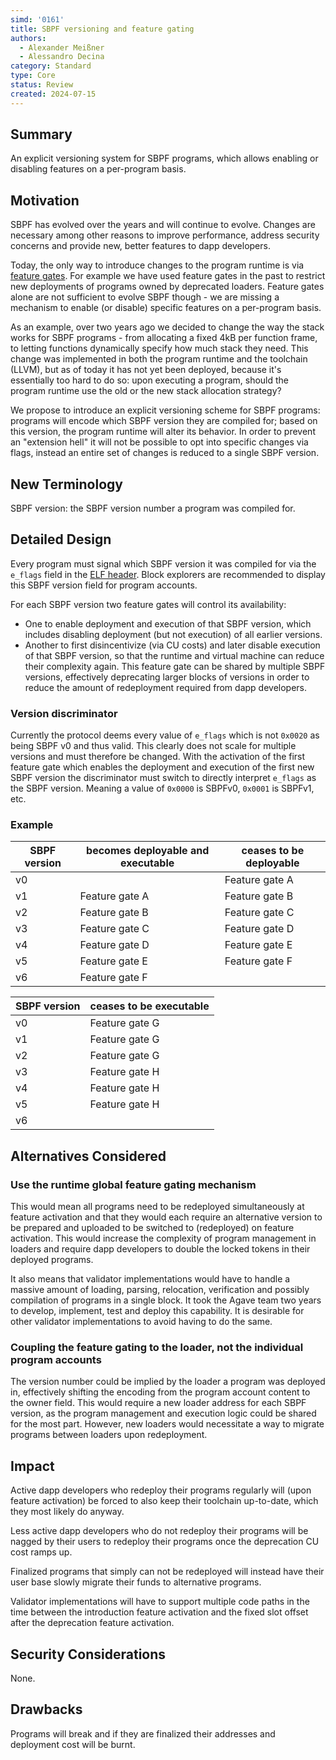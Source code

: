 ```yaml
---
simd: '0161'
title: SBPF versioning and feature gating
authors:
  - Alexander Meißner
  - Alessandro Decina
category: Standard
type: Core
status: Review
created: 2024-07-15
---
```


## Summary

An explicit versioning system for SBPF programs, which allows enabling or
disabling features on a per-program basis.

## Motivation

SBPF has evolved over the years and will continue to evolve. Changes are
necessary among other reasons to improve performance, address security concerns
and provide new, better features to dapp developers.

Today, the only way to introduce changes to the program runtime is via [feature
gates](
https://github.com/solana-foundation/solana-improvement-documents/issues/76).
For example we have used feature gates in the past to restrict new deployments
of programs owned by deprecated loaders. Feature gates alone are not sufficient
to evolve SBPF though - we are missing a mechanism to enable (or disable)
specific features on a per-program basis.

As an example, over two years ago we decided to change the way the stack works
for SBPF programs - from allocating a fixed 4kB per function frame, to letting
functions dynamically specify how much stack they need. This change was
implemented in both the program runtime and the toolchain (LLVM), but as of
today it has not yet been deployed, because it's essentially too hard to do so:
upon executing a program, should the program runtime use the old or the new
stack allocation strategy?

We propose to introduce an explicit versioning scheme for SBPF programs:
programs will encode which SBPF version they are compiled for; based on this
version, the program runtime will alter its behavior. In order to prevent an
"extension hell" it will not be possible to opt into specific changes via
flags, instead an entire set of changes is reduced to a single SBPF version.

## New Terminology

SBPF version: the SBPF version number a program was compiled for.

## Detailed Design

Every program must signal which SBPF version it was compiled for via
the `e_flags` field in the
[ELF header](https://refspecs.linuxfoundation.org/elf/gabi4+/ch4.eheader.html).
Block explorers are recommended to display this SBPF version field for program
accounts.

For each SBPF version two feature gates will control its availability:

- One to enable deployment and execution of that SBPF version, which includes
disabling deployment (but not execution) of all earlier versions.
- Another to first disincentivize (via CU costs) and later disable execution
of that SBPF version, so that the runtime and virtual machine can reduce their
complexity again. This feature gate can be shared by multiple SBPF versions,
effectively deprecating larger blocks of versions in order to reduce the amount
of redeployment required from dapp developers.

### Version discriminator

Currently the protocol deems every value of `e_flags` which is not `0x0020` as
being SBPF v0 and thus valid. This clearly does not scale for multiple versions
and must therefore be changed. With the activation of the first feature gate
which enables the deployment and execution of the first new SBPF version the
discriminator must switch to directly interpret `e_flags` as the SBPF version.
Meaning a value of `0x0000` is SBPFv0, `0x0001` is SBPFv1, etc.

### Example

| SBPF version | becomes deployable and executable | ceases to be deployable |
| ------------ | --------------------------------- | ----------------------- |
| v0           |                                   | Feature gate A          |
| v1           | Feature gate A                    | Feature gate B          |
| v2           | Feature gate B                    | Feature gate C          |
| v3           | Feature gate C                    | Feature gate D          |
| v4           | Feature gate D                    | Feature gate E          |
| v5           | Feature gate E                    | Feature gate F          |
| v6           | Feature gate F                    |                         |

| SBPF version | ceases to be executable |
| ------------ | ----------------------- |
| v0           | Feature gate G          |
| v1           | Feature gate G          |
| v2           | Feature gate G          |
| v3           | Feature gate H          |
| v4           | Feature gate H          |
| v5           | Feature gate H          |
| v6           |                         |

## Alternatives Considered

### Use the runtime global feature gating mechanism

This would mean all programs need to be redeployed simultaneously at feature
activation and that they would each require an alternative version to be
prepared and uploaded to be switched to (redeployed) on feature activation.
This would increase the complexity of program management in loaders and require
dapp developers to double the locked tokens in their deployed programs.

It also means that validator implementations would have to handle a massive
amount of loading, parsing, relocation, verification and possibly compilation
of programs in a single block. It took the Agave team two years to develop,
implement, test and deploy this capability. It is desirable for other validator
implementations to avoid having to do the same.

### Coupling the feature gating to the loader, not the individual program accounts

The version number could be implied by the loader a program was deployed in,
effectively shifting the encoding from the program account content to the owner
field. This would require a new loader address for each SBPF version, as the
program management and execution logic could be shared for the most part.
However, new loaders would necessitate a way to migrate programs between
loaders upon redeployment.

## Impact

Active dapp developers who redeploy their programs regularly will (upon feature
activation) be forced to also keep their toolchain up-to-date, which they most
likely do anyway.

Less active dapp developers who do not redeploy their programs will be nagged
by their users to redeploy their programs once the deprecation CU cost ramps
up.

Finalized programs that simply can not be redeployed will instead have their
user base slowly migrate their funds to alternative programs.

Validator implementations will have to support multiple code paths in the time
between the introduction feature activation and the fixed slot offset after the
deprecation feature activation.

## Security Considerations

None.

## Drawbacks

Programs will break and if they are finalized their addresses and deployment
cost will be burnt.
